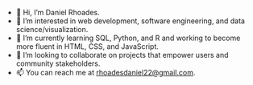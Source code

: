 - 👋 Hi, I’m Daniel Rhoades.
- 👀 I’m interested in web development, software engineering, and data science/visualization.
- 🌱 I’m currently learning SQL, Python, and R and working to become more fluent in HTML, CSS, and JavaScript.
- 💞️ I’m looking to collaborate on projects that empower users and community stakeholders. 
- 📫 You can reach me at rhoadesdaniel22@gmail.com.

<!---
rhoadesdaniel/rhoadesdaniel is a ✨ special ✨ repository because its `README.md` (this file) appears on your GitHub profile.
You can click the Preview link to take a look at your changes.
--->
